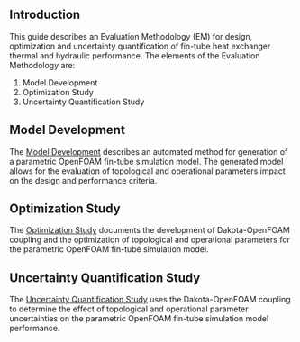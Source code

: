 ## Introduction

This guide describes an Evaluation Methodology (EM) for design, optimization and uncertainty quantification of fin-tube heat exchanger thermal and hydraulic performance. The elements of the Evaluation Methodology are:
1. Model Development
2. Optimization Study
3. Uncertainty Quantification Study

## Model Development

The [Model Development](model-development/README.md) describes an automated method for generation of a parametric OpenFOAM fin-tube simulation model. The generated model allows for the evaluation of topological and operational parameters impact on the design and performance criteria.

## Optimization Study

The [Optimization Study](optimization-study/README.md) documents the development of Dakota-OpenFOAM coupling and the optimization of topological and operational parameters for the parametric OpenFOAM fin-tube simulation model.

## Uncertainty Quantification Study

The [Uncertainty Quantification Study](uncertainty-quantification-study/README.md) uses the Dakota-OpenFOAM coupling to determine the effect of topological and operational parameter uncertainties on the parametric OpenFOAM fin-tube simulation model performance.
